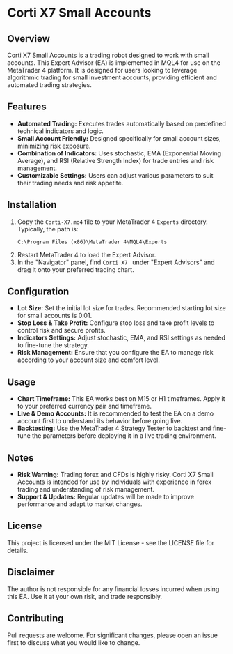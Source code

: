 # Corti X7 Small Accounts

## Overview
Corti X7 Small Accounts is a trading robot designed to work with small accounts. This Expert Advisor (EA) is implemented in MQL4 for use on the MetaTrader 4 platform. It is designed for users looking to leverage algorithmic trading for small investment accounts, providing efficient and automated trading strategies.

## Features
- **Automated Trading:** Executes trades automatically based on predefined technical indicators and logic.
- **Small Account Friendly:** Designed specifically for small account sizes, minimizing risk exposure.
- **Combination of Indicators:** Uses stochastic, EMA (Exponential Moving Average), and RSI (Relative Strength Index) for trade entries and risk management.
- **Customizable Settings:** Users can adjust various parameters to suit their trading needs and risk appetite.

## Installation
1. Copy the `Corti-X7.mq4` file to your MetaTrader 4 `Experts` directory. Typically, the path is:
   ```
   C:\Program Files (x86)\MetaTrader 4\MQL4\Experts
   ```
2. Restart MetaTrader 4 to load the Expert Advisor.
3. In the "Navigator" panel, find `Corti X7 ` under "Expert Advisors" and drag it onto your preferred trading chart.

## Configuration
- **Lot Size:** Set the initial lot size for trades. Recommended starting lot size for small accounts is 0.01.
- **Stop Loss & Take Profit:** Configure stop loss and take profit levels to control risk and secure profits.
- **Indicators Settings:** Adjust stochastic, EMA, and RSI settings as needed to fine-tune the strategy.
- **Risk Management:** Ensure that you configure the EA to manage risk according to your account size and comfort level.

## Usage
- **Chart Timeframe:** This EA works best on M15 or H1 timeframes. Apply it to your preferred currency pair and timeframe.
- **Live & Demo Accounts:** It is recommended to test the EA on a demo account first to understand its behavior before going live.
- **Backtesting:** Use the MetaTrader 4 Strategy Tester to backtest and fine-tune the parameters before deploying it in a live trading environment.

## Notes
- **Risk Warning:** Trading forex and CFDs is highly risky. Corti X7 Small Accounts is intended for use by individuals with experience in forex trading and understanding of risk management.
- **Support & Updates:** Regular updates will be made to improve performance and adapt to market changes.

## License
This project is licensed under the MIT License - see the LICENSE file for details.

## Disclaimer
The author is not responsible for any financial losses incurred when using this EA. Use it at your own risk, and trade responsibly.

## Contributing
Pull requests are welcome. For significant changes, please open an issue first to discuss what you would like to change.


